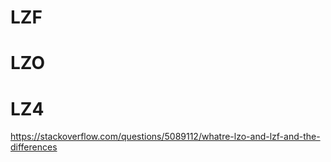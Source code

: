 # LZF

# LZO

# LZ4

https://stackoverflow.com/questions/5089112/whatre-lzo-and-lzf-and-the-differences